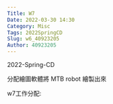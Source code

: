 ```yaml
---
Title: W7
Date: 2022-03-30 14:30
Category: Misc
Tags: 2022SpringCD
Slug: w6_40923205
Author: 40923205
---
```


2022-Spring-CD


<!-- PELICAN_END_SUMMARY -->

分配繪圖軟體將 MTB robot 繪製出來

w7工作分配:




